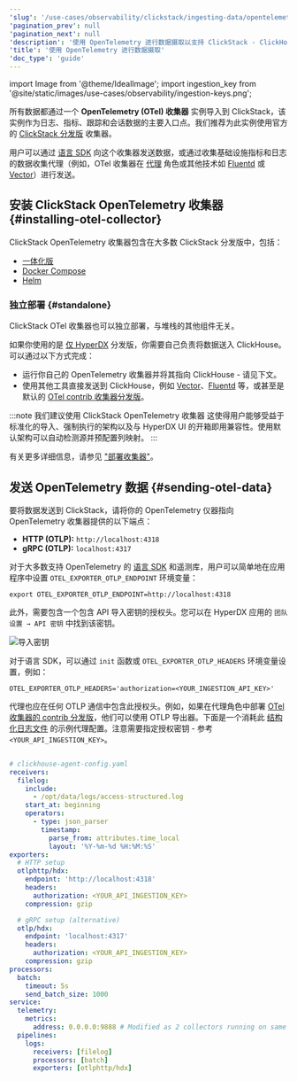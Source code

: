 ```yaml
---
'slug': '/use-cases/observability/clickstack/ingesting-data/opentelemetry'
'pagination_prev': null
'pagination_next': null
'description': '使用 OpenTelemetry 进行数据摄取以支持 ClickStack - ClickHouse 可观测性栈'
'title': '使用 OpenTelemetry 进行数据摄取'
'doc_type': 'guide'
---
```


import Image from '@theme/IdealImage';
import ingestion_key from '@site/static/images/use-cases/observability/ingestion-keys.png';

所有数据都通过一个 **OpenTelemetry (OTel) 收集器** 实例导入到 ClickStack，该实例作为日志、指标、跟踪和会话数据的主要入口点。我们推荐为此实例使用官方的 [ClickStack 分发版](#installing-otel-collector) 收集器。

用户可以通过 [语言 SDK](/use-cases/observability/clickstack/sdks) 向这个收集器发送数据，或通过收集基础设施指标和日志的数据收集代理（例如，OTel 收集器在 [代理](/use-cases/observability/clickstack/ingesting-data/otel-collector#collector-roles) 角色或其他技术如 [Fluentd](https://www.fluentd.org/) 或 [Vector](https://vector.dev/)）进行发送。

## 安装 ClickStack OpenTelemetry 收集器 {#installing-otel-collector}

ClickStack OpenTelemetry 收集器包含在大多数 ClickStack 分发版中，包括：

- [一体化版](/use-cases/observability/clickstack/deployment/all-in-one)
- [Docker Compose](/use-cases/observability/clickstack/deployment/docker-compose)
- [Helm](/use-cases/observability/clickstack/deployment/helm)

### 独立部署 {#standalone}

ClickStack OTel 收集器也可以独立部署，与堆栈的其他组件无关。

如果你使用的是 [仅 HyperDX](/use-cases/observability/clickstack/deployment/hyperdx-only) 分发版，你需要自己负责将数据送入 ClickHouse。可以通过以下方式完成：

- 运行你自己的 OpenTelemetry 收集器并将其指向 ClickHouse - 请见下文。
- 使用其他工具直接发送到 ClickHouse，例如 [Vector](https://vector.dev/)、[Fluentd](https://www.fluentd.org/) 等，或甚至是默认的 [OTel contrib 收集器分发版](https://github.com/open-telemetry/opentelemetry-collector-contrib)。

:::note 我们建议使用 ClickStack OpenTelemetry 收集器
这使得用户能够受益于标准化的导入、强制执行的架构以及与 HyperDX UI 的开箱即用兼容性。使用默认架构可以自动检测源并预配置列映射。
:::

有关更多详细信息，请参见 ["部署收集器"](/use-cases/observability/clickstack/ingesting-data/otel-collector)。

## 发送 OpenTelemetry 数据 {#sending-otel-data}

要将数据发送到 ClickStack，请将你的 OpenTelemetry 仪器指向 OpenTelemetry 收集器提供的以下端点：

- **HTTP (OTLP):** `http://localhost:4318`
- **gRPC (OTLP):** `localhost:4317`

对于大多数支持 OpenTelemetry 的 [语言 SDK](/use-cases/observability/clickstack/sdks) 和遥测库，用户可以简单地在应用程序中设置 `OTEL_EXPORTER_OTLP_ENDPOINT` 环境变量：

```shell
export OTEL_EXPORTER_OTLP_ENDPOINT=http://localhost:4318
```

此外，需要包含一个包含 API 导入密钥的授权头。您可以在 HyperDX 应用的 `团队设置 → API 密钥` 中找到该密钥。

<Image img={ingestion_key} alt="导入密钥" size="lg"/>

对于语言 SDK，可以通过 `init` 函数或 `OTEL_EXPORTER_OTLP_HEADERS` 环境变量设置，例如：

```shell
OTEL_EXPORTER_OTLP_HEADERS='authorization=<YOUR_INGESTION_API_KEY>'
```

代理也应在任何 OTLP 通信中包含此授权头。例如，如果在代理角色中部署 [OTel 收集器的 contrib 分发版](https://github.com/open-telemetry/opentelemetry-collector-contrib)，他们可以使用 OTLP 导出器。下面是一个消耗此 [结构化日志文件](https://datasets-documentation.s3.eu-west-3.amazonaws.com/http_logs/access-structured.log.gz) 的示例代理配置。注意需要指定授权密钥 - 参考 `<YOUR_API_INGESTION_KEY>`。

```yaml

# clickhouse-agent-config.yaml
receivers:
  filelog:
    include:
      - /opt/data/logs/access-structured.log
    start_at: beginning
    operators:
      - type: json_parser
        timestamp:
          parse_from: attributes.time_local
          layout: '%Y-%m-%d %H:%M:%S'
exporters:
  # HTTP setup
  otlphttp/hdx:
    endpoint: 'http://localhost:4318'
    headers:
      authorization: <YOUR_API_INGESTION_KEY>
    compression: gzip

  # gRPC setup (alternative)
  otlp/hdx:
    endpoint: 'localhost:4317'
    headers:
      authorization: <YOUR_API_INGESTION_KEY>
    compression: gzip
processors:
  batch:
    timeout: 5s
    send_batch_size: 1000
service:
  telemetry:
    metrics:
      address: 0.0.0.0:9888 # Modified as 2 collectors running on same host
  pipelines:
    logs:
      receivers: [filelog]
      processors: [batch]
      exporters: [otlphttp/hdx]
```

